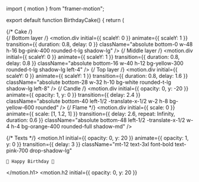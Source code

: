 import { motion } from "framer-motion";

export default function BirthdayCake() { return ( <div className="flex flex-col items-center justify-center min-h-screen bg-gradient-to-b from-pink-200 to-yellow-100 p-4"> {/* Cake /} <div className="relative w-48 h-48"> {/ Bottom layer /} <motion.div initial={{ scaleY: 0 }} animate={{ scaleY: 1 }} transition={{ duration: 0.8, delay: 0 }} className="absolute bottom-0 w-48 h-16 bg-pink-400 rounded-t-lg shadow-lg" /> {/ Middle layer /} <motion.div initial={{ scaleY: 0 }} animate={{ scaleY: 1 }} transition={{ duration: 0.8, delay: 0.8 }} className="absolute bottom-16 w-40 h-12 bg-yellow-300 rounded-t-lg shadow-lg left-4" /> {/ Top layer /} <motion.div initial={{ scaleY: 0 }} animate={{ scaleY: 1 }} transition={{ duration: 0.8, delay: 1.6 }} className="absolute bottom-28 w-32 h-10 bg-white rounded-t-lg shadow-lg left-8" /> {/ Candle /} <motion.div initial={{ opacity: 0, y: -20 }} animate={{ opacity: 1, y: 0 }} transition={{ delay: 2.4 }} className="absolute bottom-40 left-1/2 -translate-x-1/2 w-2 h-8 bg-yellow-600 rounded" /> {/ Flame */} <motion.div initial={{ scale: 0 }} animate={{ scale: [1, 1.2, 1] }} transition={{ delay: 2.6, repeat: Infinity, duration: 0.6 }} className="absolute bottom-48 left-1/2 -translate-x-1/2 w-4 h-4 bg-orange-400 rounded-full shadow-md" /> </div>

{/* Texts */}
  <motion.h1
    initial={{ opacity: 0, y: 20 }}
    animate={{ opacity: 1, y: 0 }}
    transition={{ delay: 3 }}
    className="mt-12 text-3xl font-bold text-pink-700 drop-shadow-lg"
  >
    🎉 Happy Birthday 🎉
  </motion.h1>
  <motion.h2
    initial={{ opacity: 0, y: 20 }}

